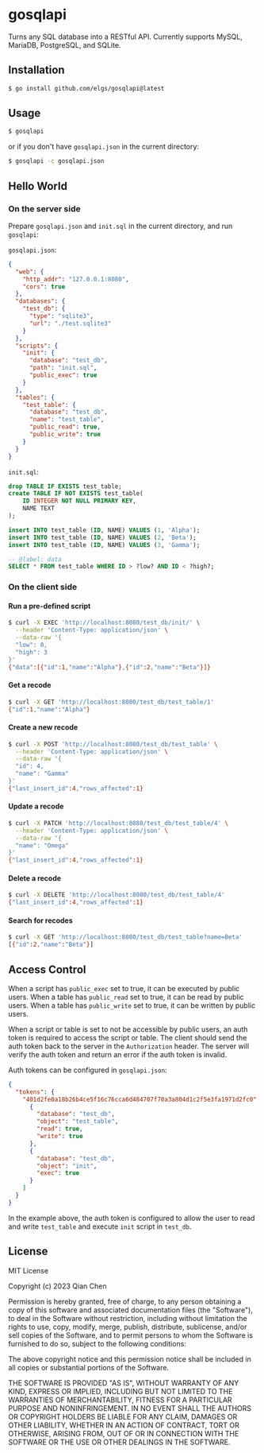 # gosqlapi

Turns any SQL database into a RESTful API. Currently supports MySQL, MariaDB, PostgreSQL, and SQLite.

## Installation

```bash
$ go install github.com/elgs/gosqlapi@latest
```

## Usage

```bash
$ gosqlapi
```

or if you don't have `gosqlapi.json` in the current directory:

```bash
$ gosqlapi -c gosqlapi.json
```

## Hello World

### On the server side

Prepare `gosqlapi.json` and `init.sql` in the current directory, and run `gosqlapi`:

`gosqlapi.json`:

```json
{
  "web": {
    "http_addr": "127.0.0.1:8080",
    "cors": true
  },
  "databases": {
    "test_db": {
      "type": "sqlite3",
      "url": "./test.sqlite3"
    }
  },
  "scripts": {
    "init": {
      "database": "test_db",
      "path": "init.sql",
      "public_exec": true
    }
  },
  "tables": {
    "test_table": {
      "database": "test_db",
      "name": "test_table",
      "public_read": true,
      "public_write": true
    }
  }
}
```

`init.sql`:

```sql
drop TABLE IF EXISTS test_table;
create TABLE IF NOT EXISTS test_table(
    ID INTEGER NOT NULL PRIMARY KEY,
    NAME TEXT
);

insert INTO test_table (ID, NAME) VALUES (1, 'Alpha');
insert INTO test_table (ID, NAME) VALUES (2, 'Beta');
insert INTO test_table (ID, NAME) VALUES (3, 'Gamma');

-- @label: data
SELECT * FROM test_table WHERE ID > ?low? AND ID < ?high?;
```

### On the client side

#### Run a pre-defined script

```bash
$ curl -X EXEC 'http://localhost:8080/test_db/init/' \
  --header 'Content-Type: application/json' \
  --data-raw '{
  "low": 0,
  "high": 3
}'
{"data":[{"id":1,"name":"Alpha"},{"id":2,"name":"Beta"}]}
```

#### Get a recode

```bash
$ curl -X GET 'http://localhost:8080/test_db/test_table/1'
{"id":1,"name":"Alpha"}
```

#### Create a new recode

```bash
$ curl -X POST 'http://localhost:8080/test_db/test_table' \
  --header 'Content-Type: application/json' \
  --data-raw '{
  "id": 4,
  "name": "Gamma"
}'
{"last_insert_id":4,"rows_affected":1}
```

#### Update a recode

```bash
$ curl -X PATCH 'http://localhost:8080/test_db/test_table/4' \
  --header 'Content-Type: application/json' \
  --data-raw '{
  "name": "Omega"
}'
{"last_insert_id":4,"rows_affected":1}
```

#### Delete a recode

```bash
$ curl -X DELETE 'http://localhost:8080/test_db/test_table/4'
{"last_insert_id":4,"rows_affected":1}
```

#### Search for recodes

```bash
$ curl -X GET 'http://localhost:8080/test_db/test_table?name=Beta'
[{"id":2,"name":"Beta"}]
```

## Access Control

When a script has `public_exec` set to true, it can be executed by public users. When a table has `public_read` set to true, it can be read by public users. When a table has `public_write` set to true, it can be written by public users.

When a script or table is set to not be accessible by public users, an auth token is required to access the script or table. The client should send the auth token back to the server in the `Authorization` header. The server will verify the auth token and return an error if the auth token is invalid.

Auth tokens can be configured in `gosqlapi.json`:

```json
{
  "tokens": {
    "401d2fe0a18b26b4ce5f16c76cca6d484707f70a3a804d1c2f5e3fa1971d2fc0": [
      {
        "database": "test_db",
        "object": "test_table",
        "read": true,
        "write": true
      },
      {
        "database": "test_db",
        "object": "init",
        "exec": true
      }
    ]
  }
}
```

In the example above, the auth token is configured to allow the user to read and write `test_table` and execute `init` script in `test_db`.

## License

MIT License

Copyright (c) 2023 Qian Chen

Permission is hereby granted, free of charge, to any person obtaining a copy
of this software and associated documentation files (the "Software"), to deal
in the Software without restriction, including without limitation the rights
to use, copy, modify, merge, publish, distribute, sublicense, and/or sell
copies of the Software, and to permit persons to whom the Software is
furnished to do so, subject to the following conditions:

The above copyright notice and this permission notice shall be included in all
copies or substantial portions of the Software.

THE SOFTWARE IS PROVIDED "AS IS", WITHOUT WARRANTY OF ANY KIND, EXPRESS OR
IMPLIED, INCLUDING BUT NOT LIMITED TO THE WARRANTIES OF MERCHANTABILITY,
FITNESS FOR A PARTICULAR PURPOSE AND NONINFRINGEMENT. IN NO EVENT SHALL THE
AUTHORS OR COPYRIGHT HOLDERS BE LIABLE FOR ANY CLAIM, DAMAGES OR OTHER
LIABILITY, WHETHER IN AN ACTION OF CONTRACT, TORT OR OTHERWISE, ARISING FROM,
OUT OF OR IN CONNECTION WITH THE SOFTWARE OR THE USE OR OTHER DEALINGS IN THE
SOFTWARE.
